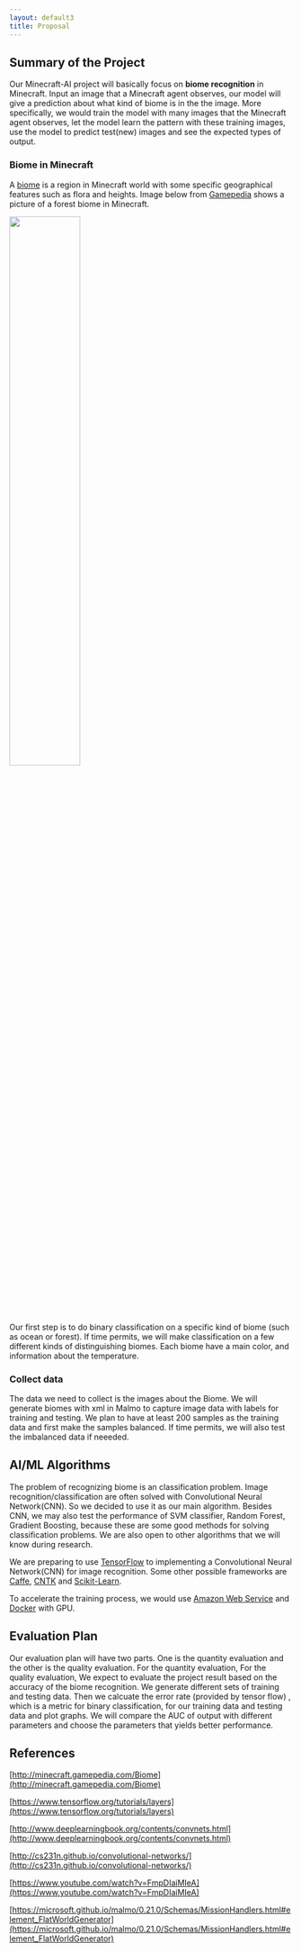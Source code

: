 ```yaml
---
layout: default3
title: Proposal
---
```


## Summary of the Project

Our Minecraft-AI project will basically focus on **biome recognition** in Minecraft. Input an image that a Minecraft agent observes, our model will give a prediction about what kind of biome is in the the image. More specifically, we would train the model with many images that the Minecraft agent observes, let the model learn the pattern with these training images, use the model to predict test(new) images and see the expected types of output.

### Biome in Minecraft

A [biome](http://minecraft.gamepedia.com/Biome) is a region in Minecraft world with some specific geographical features such as flora and heights. Image below from [Gamepedia](http://minecraft.gamepedia.com/) shows a picture of a forest biome in Minecraft. 

<img src="https://hydra-media.cursecdn.com/minecraft.gamepedia.com/d/d1/Deciduous_Forest.png?version=a2315c785dbfd1fce8b768923aa98540" width="50%">

Our first step is to do binary classification on a specific kind of biome (such as ocean or forest). If time permits, we will make classification on a few different kinds of distinguishing biomes. Each biome have a main color, and information about the temperature.

### Collect data

The data we need to collect is the images about the Biome. We will generate biomes with xml in Malmo to capture image data with labels for training and testing. We plan to have at least 200 samples as the training data and first make the samples balanced. If time permits, we will also test the imbalanced data if neeeded.

## AI/ML Algorithms

The problem of recognizing biome is an classification problem. Image recognition/classification are often solved with Convolutional Neural Network(CNN). So we decided to use it as our main algorithm. Besides CNN, we may also test the performance of SVM classifier, Random Forest, Gradient Boosting, because these are some good methods for solving classification problems. We are also open to other algorithms that we will know during research.

We are preparing to use [TensorFlow](https://www.tensorflow.org/) to implementing a Convolutional Neural Network(CNN) for image recognition. Some other possible frameworks are [Caffe](http://caffe.berkeleyvision.org/), [CNTK](https://www.microsoft.com/en-us/research/product/cognitive-toolkit/) and [Scikit-Learn](http://scikit-learn.org). 

To accelerate the training process, we would use [Amazon Web Service](aws.amazon.com) and [Docker](https://www.docker.com/) with GPU. 

## Evaluation Plan

Our evaluation plan will have two parts. One is the quantity evaluation and the other is the quality evaluation. For the quantity evaluation, 
For the quality evaluation, We expect to evaluate the project result based on the accuracy of the biome recognition. We generate different sets of training and testing data. Then we calcuate the error rate (provided by tensor flow) , which is a metric for binary classification, for our training data and testing data and plot graphs. We will compare the AUC of output with different parameters and choose the parameters that yields better performance.

## References

[http://minecraft.gamepedia.com/Biome](http://minecraft.gamepedia.com/Biome)

[https://www.tensorflow.org/tutorials/layers](https://www.tensorflow.org/tutorials/layers)

[http://www.deeplearningbook.org/contents/convnets.html](http://www.deeplearningbook.org/contents/convnets.html)

[http://cs231n.github.io/convolutional-networks/](http://cs231n.github.io/convolutional-networks/)

[https://www.youtube.com/watch?v=FmpDIaiMIeA](https://www.youtube.com/watch?v=FmpDIaiMIeA)

[https://microsoft.github.io/malmo/0.21.0/Schemas/MissionHandlers.html#element_FlatWorldGenerator](https://microsoft.github.io/malmo/0.21.0/Schemas/MissionHandlers.html#element_FlatWorldGenerator)
